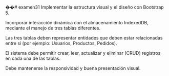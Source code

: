 ��#   e x a m e n 3 1 
 
Implementar la estructura visual y el diseño con Bootstrap 5.

Incorporar interacción dinámica con el almacenamiento IndexedDB, mediante el
manejo de tres tablas diferentes.

Las tres tablas deben representar entidades que deben estar relacionadas entre sí
(por ejemplo: Usuarios, Productos, Pedidos).

El sistema debe permitir crear, leer, actualizar y eliminar (CRUD) registros en cada
una de las tablas.

Debe mantenerse la responsividad y buena presentación visual.
